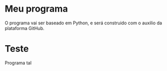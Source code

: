 # Meu programa

O programa vai ser baseado em Python, e será construido com o auxilio da plataforma GitHub.

# Teste

Programa tal